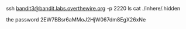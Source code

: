ssh bandit3@bandit.labs.overthewire.org -p 2220
ls
cat ./inhere/.hidden

the password
2EW7BBsr6aMMoJ2HjW067dm8EgX26xNe
